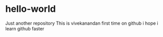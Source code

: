 # hello-world
Just another repository
This is vivekanandan first time on github
i hope i learn github faster
